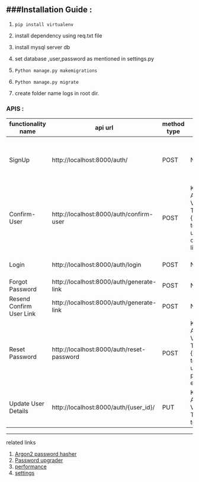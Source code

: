 ###Installation Guide : 
----
                
1. `pip install virtualenv`

2. install dependency using req.txt file

3. install mysql server db

4. set database ,user,password as mentioned in settings.py

5. `Python manage.py makemigrations`

6. `Python manage.py migrate`

7. create folder name logs in root dir. 


  
  
### APIS : 
| functionality   name       | api url                                   | method type | header                                                                                           | parameters                                                                                                                                                                                 | Success response                                                                                                                                                                                                                                                                      |
|----------------------------|-------------------------------------------|-------------|--------------------------------------------------------------------------------------------------|--------------------------------------------------------------------------------------------------------------------------------------------------------------------------------------------|---------------------------------------------------------------------------------------------------------------------------------------------------------------------------------------------------------------------------------------------------------------------------------------|
| SignUp                     | http://localhost:8000/auth/               | POST        | Not   required                                                                                   | {       "name":"alexa999",       "dob":"2088-01-12",       "email":"ponoki@simplemail.top",       "password":"ngdfcdhg@123",       "mobile":"76765757",        "roleid":5 (optional)     } | {       "message": "sign up   successfull & confirmation mail has been sent"     }                                                                                                                                                                                                    |
| Confirm-User               | http://localhost:8000/auth/confirm-user   | POST        | Key  =     Authorization     Value = Token {parsed token from url of email confirmation link}    | Not   required                                                                                                                                                                             | "user   confirmed and active"                                                                                                                                                                                                                                                         |
| Login                      | http://localhost:8000/auth/login          | POST        | Not   required                                                                                   | {       "email":"abc@xyz.com",       "password":"Passwords@1"     }                                                                                                                        | {       "message":   "login_success",       "user": {         "email":   "p@p.com",         "token":   "eyJ0eXAiOiJKV1QiLCJhbGciOiJIUzI1NiJ9.eyJpZCI6OTYsImV4cCI6MTU2OTQxMjE5NSwidG9rZW5fdHlwZSI6Mn0.vXtOrFfE9UNJ-qFpHJvBhLBcThbl0eixMaHywHzOCoM",         "userid": 96       }     } |
| Forgot   Password          | http://localhost:8000/auth/generate-link  | POST        | Not   required                                                                                   | {               "email":"abc@xyz.com",               "request_type":3     }                                                                                                                | {       "message":   "email_sent_successfully"     }                                                                                                                                                                                                                                  |
| Resend   Confirm User Link | http://localhost:8000/auth/generate-link  | POST        | Not   required                                                                                   | {               "email":"abc@xyz.com",               "request_type":1     }                                                                                                                | {               "email":"abc@xyz.com",               "request_type":3     }                                                                                                                                                                                                           |
| Reset Password             | http://localhost:8000/auth/reset-password | POST        | Key  =     Authorization     Value = Token {parsed token from url of forgot password email link} | {     	"password":"D@D.coSSm1"     }                                                                                                                                                        | {       "message":   "reset_password_successfully"     }                                                                                                                                                                                                                              |
| Update User Details        | http://localhost:8000/auth/{user_id}/     | PUT         | Key  =     Authorization     Value = Token {login token}                                         | {       "name":   "Laurhtdhcen",              "mobile":   "9090909090"     }                                                                                                               | {       "message":   "successful_updated"     }                                                                                                                                                                                                                                       |
  
  
  
  
  
  
  
  
----
related links 
1. [Argon2 password hasher](https://docs.djangoproject.com/en/2.2/topics/auth/passwords/)
2. [Password upgrader](https://docs.djangoproject.com/en/2.2/topics/auth/passwords/#password-upgrades)
3. [performance](https://www.agiliq.com/blog/2017/11/how-performant-your-python-web-application/)
4. [settings](https://docs.djangoproject.com/en/2.2/ref/settings/#core-settings-topical-index)
